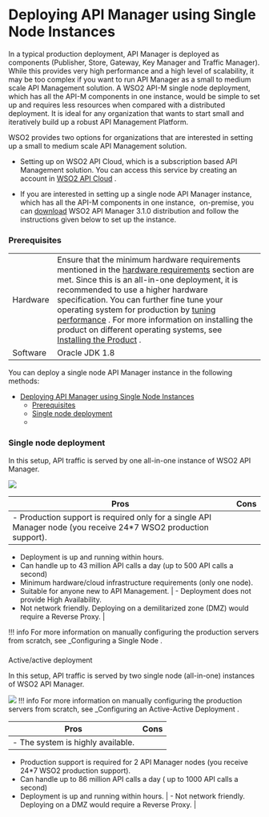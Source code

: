 # Deploying API Manager using Single Node Instances

In a typical production deployment, API Manager is deployed as components (Publisher, Store, Gateway, Key Manager and Traffic Manager). While this provides very high performance and a high level of scalability, it may be too complex if you want to run API Manager as a small to medium scale API Management solution. A WSO2 API-M single node deployment, which has all the API-M components in one instance, would be simple to set up and requires less resources when compared with a distributed deployment. It is ideal for any organization that wants to start small and iteratively build up a robust API Management Platform.

WSO2 provides two options for organizations that are interested in setting up a small to medium scale API Management solution.

-   Setting up on WSO2 API Cloud, which is a subscription based API Management solution. You can access this service by creating an account in [WSO2 API Cloud](http://wso2.com/cloud/api-cloud/) .

-   If you are interested in setting up a single node API Manager instance, which has all the API-M components in one instance,  on-premise, you can [download](http://wso2.com/products/api-manager/) WSO2 API Manager 3.1.0 distribution and follow the instructions given below to set up the instance.

### Prerequisites

|          |                                                                                                                                                                                                                                                                                                                                                                                                                                                                                                                                                                                                               |
|----------|---------------------------------------------------------------------------------------------------------------------------------------------------------------------------------------------------------------------------------------------------------------------------------------------------------------------------------------------------------------------------------------------------------------------------------------------------------------------------------------------------------------------------------------------------------------------------------------------------------------|
| Hardware | Ensure that the minimum hardware requirements mentioned in the [hardware requirements](https://docs.wso2.com/display/ADMIN44x/Production+Deployment+Guidelines) section are met. Since this is an all-in-one deployment, it is recommended to use a higher hardware specification. You can further fine tune your operating system for production by [tuning performance](https://docs.wso2.com/display/AM210/Tuning+Performance) . For more information on installing the product on different operating systems, see [Installing the Product](https://docs.wso2.com/display/AM210/Installing+the+Product) . |
| Software | Oracle JDK 1.8                                                                                                                                                                                                                                                                                                                                                                                                                                                                                                                                                                                                |

You can deploy a single node API Manager instance in the following methods:

- [Deploying API Manager using Single Node Instances](#deploying-api-manager-using-single-node-instances)
    - [Prerequisites](#prerequisites)
    - [Single node deployment](#single-node-deployment)
    - [](#)

### Single node deployment

In this setup, API traffic is served by one all-in-one instance of WSO2 API Manager.

![]({{base_path}}/assets/attachments/103334465/103334466.png)

| Pros                                                                                                               | Cons                                                                                             |
|--------------------------------------------------------------------------------------------------------------------|--------------------------------------------------------------------------------------------------|
| -   Production support is required only for a single API Manager node (you receive 24\*7 WSO2 production support). 
 -   Deployment is up and running within hours.                                                                      
 -   Can handle up to 43 million API calls a day (up to 500 API calls a second)                                      
 -   Minimum hardware/cloud infrastructure requirements (only one node).                                             
 -   Suitable for anyone new to API Management.                                                                      | -   Deployment does not provide High Availability.                                               
  -   Not network friendly. Deploying on a demilitarized zone (DMZ) would require a Reverse Proxy.  |

!!! info
For more information on manually configuring the production servers from scratch, see \_Configuring a Single Node .


### 
Active/active deployment

In this setup, API traffic is served by two single node (all-in-one) instances of WSO2 API Manager.

![]({{base_path}}/assets/attachments/103334465/103334467.png)
!!! info
For more information on manually configuring the production servers from scratch, see \_Configuring an Active-Active Deployment .


| Pros                                                                                                    | Cons                                                                        |
|---------------------------------------------------------------------------------------------------------|-----------------------------------------------------------------------------|
| -   The system is highly available.                                                                     
 -   Production support is required for 2 API Manager nodes (you receive 24\*7 WSO2 production support).  
 -   Can handle up to 86 million API calls a day ( up to 1000 API calls a second)                         
 -   Deployment is up and running within hours.                                                           | -   Not network friendly. Deploying on a DMZ would require a Reverse Proxy. |



